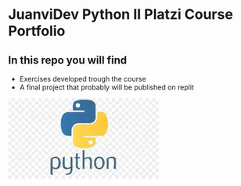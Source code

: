 # **JuanviDev Python II Platzi Course Portfolio**

## In this repo you will find

* Exercises developed trough the course
* A final project that probably will be published on replit

![Python](PythonLogo.jpeg)
